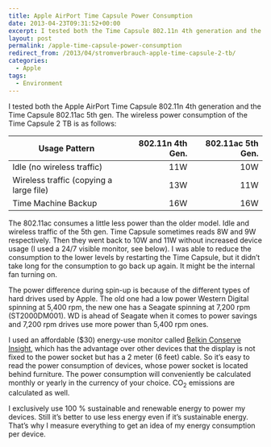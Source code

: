 ```yaml
---
title: Apple AirPort Time Capsule Power Consumption
date: 2013-04-23T09:31:52+00:00
excerpt: I tested both the Time Capsule 802.11n 4th generation and the Time Capsule 802.11ac. Measured power consumption is for the Time Capsule 2TB model.
layout: post
permalink: /apple-time-capsule-power-consumption
redirect_from: /2013/04/stromverbrauch-apple-time-capsule-2-tb/
categories:
  - Apple
tags:
  - Environment
---
```

I tested both the Apple AirPort Time Capsule 802.11n 4th generation and the Time Capsule 802.11ac 5th gen. The wireless power consumption of the Time Capsule 2 TB is as follows:

| Usage Pattern                           | 802.11n 4th Gen. | 802.11ac 5th Gen. |
| --------------------------------------- | ----------------:| -----------------:|
| Idle (no wireless traffic)              |              11W |               10W |
| Wireless traffic (copying a large file) |              13W |               11W |
| Time Machine Backup                     |              16W |               16W |

The 802.11ac consumes a little less power than the older model. Idle and wireless traffic of the 5th gen. Time Capsule sometimes reads 8W and 9W respectively. Then they went back to 10W and 11W without increased device usage (I used a 24/7 visible monitor, see below). I was able to reduce the consumption to the lower levels by restarting the Time Capsule, but it didn’t take long for the consumption to go back up again. It might be the internal fan turning on.

The power difference during spin-up is because of the different types of hard drives used by Apple. The old one had a low power Western Digital spinning at 5,400 rpm, the new one has a Seagate spinning at 7,200 rpm (ST2000DM001). WD is ahead of Seagate when it comes to power savings and 7,200 rpm drives use more power than 5,400 rpm ones.

I used an affordable ($30) energy-use monitor called [Belkin Conserve Insight](http://www.belkin.com/us/p/P-F7C005), which has the advantage over other devices that the display is not fixed to the power socket but has a 2 meter (6 feet) cable. So it’s easy to read the power consumption of devices, whose power socket is located behind furniture. The power consumption will conveniently be calculated monthly or yearly in the currency of your choice. CO<sub>2</sub> emissions are calculated as well.

I exclusively use 100 % sustainable and renewable energy to power my devices. Still it’s better to use less energy even if it’s sustainable energy. That’s why I measure everything to get an idea of my energy consumption per device.